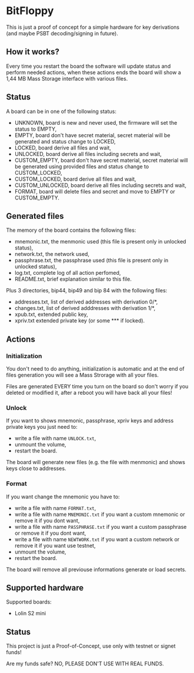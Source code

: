 # BitFloppy

This is just a proof of concept for a simple hardware for key derivations (and maybe PSBT decoding/signing in future).

## How it works?

Every time you restart the board the software will update status and perform needed actions, when these actions ends the board will show a 1,44 MB Mass Storage interface with various files.

## Status

A board can be in one of the following status: 
- UNKNOWN, board is new and never used, the firmware will set the status to EMPTY,
- EMPTY, board don't have secret material, secret material will be generated and status change to LOCKED,
- LOCKED, board derive all files and wait,
- UNLOCKED, board derive all files including secrets and wait,
- CUSTOM_EMPTY, board don't have secret material, secret material will be generated using provided files and status change to CUSTOM_LOCKED,
- CUSTOM_LOCKED, board derive all files and wait,
- CUSTOM_UNLOCKED,  board derive all files including secrets and wait,
- FORMAT, board will delete files and secret and move to EMPTY or CUSTOM_EMPTY.

## Generated files

The memory of the board contains the following files:
- mnemonic.txt, the menmonic used (this file is present only in unlocked status),
- network.txt, the network used,
- passphrase.txt, the passphrase used (this file is present only in unlocked status),
- log.txt, complete log of all action perfomed,
- README.txt, brief explanation similar to this file.

Plus 3 directories, bip44, bip49 and bip 84 with the following files:
- addresses.txt, list of derived addresses with derivation 0/*,
- changes.txt, list of derived adddresses with derivation 1/*,
- xpub.txt, extended public key,
- xpriv.txt extended private key (or some *** if locked).

## Actions

### Initialization

You don't need to do anything, initialization is automatic and at the end of files generation you will see a Mass Strorage with all your files.

Files are generated EVERY time you turn on the board so don't worry if you deleted or modified it, after a reboot you will have back all your files!

### Unlock

If you want to shows mnemonic, passphrase, xpriv keys and address private keys you just need to:

- write a file with name `UNLOCK.txt`,
- unmount the volume,
- restart the board.

The board will generate new files (e.g. the file with menmonic) and shows keys close to addresses.

### Format

If you want change the mnemonic you have to:

- write a file with name `FORMAT.txt`,
- write a file with name `MNEMONIC.txt` if you want a custom mnemonic or remove it if you dont want,
- write a file with name `PASSPHRASE.txt` if you want a custom passphrase or remove it if you dont want,
- write a file with name `NEWTWORK.txt` if you want a custom network or remove it if you want use testnet,
- unmount the volume,
- restart the board.

The board will remove all previouse informations generate or load secrets.

## Supported hardware

Supported boards:
- Lolin S2 mini

## Status

This project is just a Proof-of-Concept, use only with testnet or signet funds!

Are my funds safe? NO, PLEASE DON'T USE WITH REAL FUNDS.